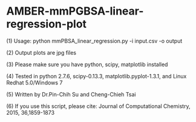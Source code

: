 # AMBER-mmPGBSA-linear-regression-plot
(1) Usage: python mmPBSA_linear_regression.py -i input.csv -o output

(2) Output plots are jpg files

(3) Please make sure you have python, scipy, matplotlib installed

(4) Tested in python 2.7.6, scipy-0.13.3, matplotlib.pyplot-1.3.1, and Linux Redhat 5.0/Windows 7

(5) Written by Dr.Pin-Chih Su and Cheng-Chieh Tsai

(6) If you use this script, please cite: Journal of Computational Chemistry, 2015, 36,1859-1873

